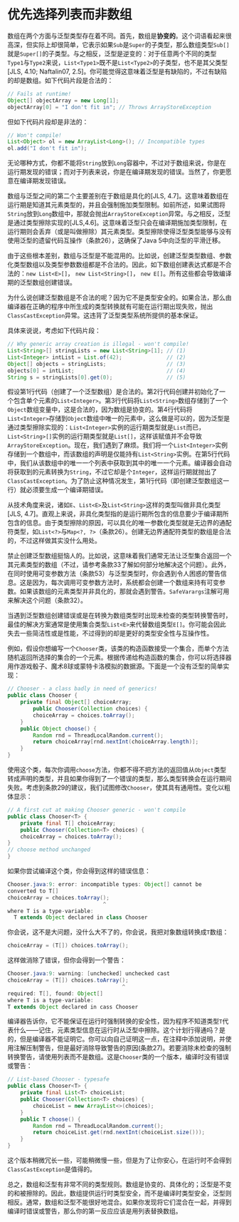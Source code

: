 # 优先选择列表而非数组

数组在两个方面与泛型类型存在着不同。首先，数组是**协变的**。这个词语看起来很高深，但实际上却很简单，它表示如果`Sub`是`Super`的子类型，那么数组类型`Sub[]`就是`Super[]`的子类型。与之相反，泛型是逆变的：对于任意两个不同的类型`Type1`与`Type2`来说，`List<Type1>`既不是`List<Type2>`的子类型，也不是其父类型[JLS, 4.10; Naftalin07, 2.5]。你可能觉得这意味着泛型是有缺陷的，不过有缺陷的却是数组。如下代码片段是合法的：

```java
// Fails at runtime!
Object[] objectArray = new Long[1];
objectArray[0] = "I don't fit in"; // Throws ArrayStoreException
```
但如下代码片段却是非法的：
```java
// Won't compile!
List<Object> ol = new ArrayList<Long>(); // Incompatible types
ol.add("I don't fit in");
```

无论哪种方式，你都不能将`String`放到`Long`容器中，不过对于数组来说，你是在运行期发现的错误；而对于列表来说，你是在编译期发现的错误。当然了，你更愿意在编译期发现错误。

数组与泛型之间的第二个主要差别在于数组是具化的[JLS, 4.7]。这意味着数组在运行期是知道其元素类型的，并且会强制施加类型限制。如前所述，如果试图将`String`放到`Long`数组中，那就会抛出`ArrayStoreException`异常。与之相反，泛型是通过类型擦除实现的[JLS,4.6]。这意味着泛型只会在编译期施加类型限制，在运行期则会丢弃（或是叫做擦除）其元素类型。类型擦除使得泛型类型能够与没有使用泛型的遗留代码互操作（条款26），这确保了Java 5中向泛型的平滑迁移。

由于这些根本差别，数组与泛型是不能混用的。比如说，创建泛型类型数组、参数化类型数组以及类型参数数组都是不合法的。因此，如下数组创建表达式都是不合法的：`new List<E>[]`， `new List<String>[]`， `new E[]`。所有这些都会导致编译期的泛型数组创建错误。

为什么说创建泛型数组是不合法的呢？因为它不是类型安全的。如果合法，那么由编译器在正确的程序中所生成的类型转换就有可能在运行期出现失败，抛出`ClassCastException`异常。这违背了泛型类型系统所提供的基本保证。

具体来说说，考虑如下代码片段：

```java
// Why generic array creation is illegal - won't compile!
List<String>[] stringLists = new List<String>[1]; // (1)
List<Integer> intList = List.of(42);              // (2)
Object[] objects = stringLists;                   // (3)
objects[0] = intList;                             // (4)
String s = stringLists[0].get(0);                 // (5)
```

假设第1行代码（创建了一个泛型数组）是合法的。第2行代码创建并初始化了一个包含单个元素的`List<Integer>`。第3行代码将`List<String>`数组存储到了一个`Object`数组变量中，这是合法的，因为数组是协变的。第4行代码将`List<Integer>`存储到`Object`数组中唯一的元素中，这么做是可以的，因为泛型是通过类型擦除实现的：`List<Integer>`实例的运行期类型就是`List`而已，`List<String>[]`实例的运行期类型就是`List[]`，这样该赋值并不会导致`ArrayStoreException`。现在，我们遇到了麻烦。我们将一个`List<Integer>`实例存储到一个数组中，而该数组的声明是仅能持有`List<String>`实例。在第5行代码中，我们从该数组中的唯一一个列表中获取到其中的唯一一个元素。编译器会自动将获取到的元素转换为`String`，不过它却是个`Integer`，这样运行期就抛出了`ClassCastException`。为了防止这种情况发生，第1行代码（即创建泛型数组这一行）就必须要生成一个编译期错误。

从技术角度来说，诸如`E`、`List<E>`及`List<String>`这样的类型叫做非具化类型[JLS, 4.7]。直观上来说，非具化类型指的是运行期所包含的信息要少于编译期所包含的信息。由于类型擦除的原因，可以具化的唯一参数化类型就是无边界的通配符类型，如`List<?>`与`Map<?, ?>`（条款26）。创建无边界通配符类型的数组是合法的，不过这样做其实没什么用处。

禁止创建泛型数组挺恼人的。比如说，这意味着我们通常无法让泛型集合返回一个其元素类型的数组（不过，请参考条款33了解如何部分地解决这个问题）。此外，在同时使用可变参数方法（条款53）与泛型类型时，你会遇到令人困惑的警告信息。这是因为，每次调用可变参数方法时，系统都会创建一个数组来持有可变参数。如果该数组的元素类型并非具化的，那就会遇到警告。`SafeVarargs`注解可用来解决这个问题（条款32）。

当遇到泛型数组创建错误或是在转换为数组类型时出现未检查的类型转换警告时，最佳的解决方案通常是使用集合类型`List<E>`来代替数组类型`E[]`。你可能会因此失去一些简洁性或是性能，不过得到的却是更好的类型安全性与互操作性。

例如，假设你想编写一个`Chooser`类，该类的构造函数接受一个集合，而单个方法随机返回所选择的集合的一个元素。根据传递给构造函数的集合，你可以将选择器用作游戏骰子、魔术8球或蒙特卡洛模拟的数据源。下面是一个没有泛型的简单实现：

```java
// Chooser - a class badly in need of generics!
public class Chooser {
    private final Object[] choiceArray;
        public Chooser(Collection choices) {
        choiceArray = choices.toArray();
    }
    public Object choose() {
        Random rnd = ThreadLocalRandom.current();
        return choiceArray[rnd.nextInt(choiceArray.length)];
	}
}
```

使用这个类，每次你调用`choose`方法，你都不得不把方法的返回值从`Object`类型转成声明的类型，并且如果你得到了一个错误的类型，那么类型转换会在运行期间失败。考虑到条款29的建议，我们试图修改`Chooser`，使其具有通用性。变化以粗体显示：

```java
// A first cut at making Chooser generic - won't compile
public class Chooser<T> {
    private final T[] choiceArray;
    public Chooser(Collection<T> choices) {
    choiceArray = choices.toArray();
}
// choose method unchanged
}
```

如果你尝试编译这个类，你会得到这样的错误信息：

```java
Chooser.java:9: error: incompatible types: Object[] cannot be
converted to T[]
choiceArray = choices.toArray();
							  ^
where T is a type-variable:
  T extends Object declared in class Chooser
```

你会说，这不是大问题，没什么大不了的，你会说，我把对象数组转换成`T`数组：

```java
choiceArray = (T[]) choices.toArray();
```

这样做消除了错误，但你会得到一个警告：

```java
Chooser.java:9: warning: [unchecked] unchecked cast
choiceArray = (T[]) choices.toArray();
                                    ^
required: T[], found: Object[]
where T is a type-variable:
T extends Object declared in cass Chooser
```

编译器告诉你，它不能保证在运行时强制转换的安全性，因为程序不知道类型`T`代表什么——记住，元素类型信息在运行时从泛型中擦除。这个计划行得通吗？是的，但是编译器不能证明它。你可以向自己证明这一点，在注释中添加说明，并使用注解压制警告，但是最好消除导致警告的原因(条款27)。若要消除未检查的强制转换警告，请使用列表而不是数组。这是`Chooser`类的一个版本，编译时没有错误或警告：

```java
// List-based Chooser - typesafe
public class Chooser<T> {
    private final List<T> choiceList;
    public Chooser(Collection<T> choices) {
    	choiceList = new ArrayList<>(choices);
    }
    public T choose() {
        Random rnd = ThreadLocalRandom.current();
        return choiceList.get(rnd.nextInt(choiceList.size()));
	}
}
```

这个版本稍微冗长一些，可能稍微慢一些，但是为了让你安心，在运行时不会得到`ClassCastException`是值得的。

总之，数组和泛型有非常不同的类型规则。数组是协变的、具体化的；泛型是不变的和被擦除的。因此，数组提供运行时类型安全，而不是编译时类型安全，泛型则相反。通常，数组和泛型不能很好地混合。如果你发现将它们混合在一起，并得到编译时错误或警告，那么你的第一反应应该是用列表替换数组。